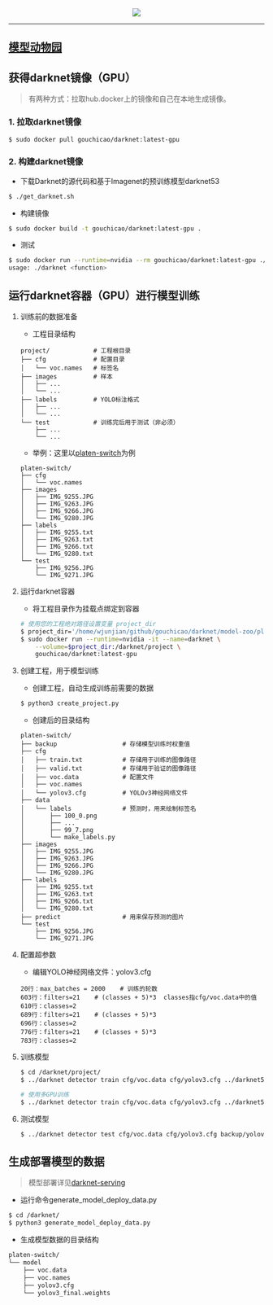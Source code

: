 <div align="center">
  <img src="http://pjreddie.com/media/files/darknet-black-small.png">
</div>

-----------------

## [模型动物园](model-zoo)

## 获得darknet镜像（GPU）
> 有两种方式：拉取hub.docker上的镜像和自己在本地生成镜像。

### 1. 拉取darknet镜像
```bash
$ sudo docker pull gouchicao/darknet:latest-gpu
```

### 2. 构建darknet镜像
* 下载Darknet的源代码和基于Imagenet的预训练模型darknet53
```bash
$ ./get_darknet.sh
```

* 构建镜像
```bash
$ sudo docker build -t gouchicao/darknet:latest-gpu .
```

* 测试
```bash
$ sudo docker run --runtime=nvidia --rm gouchicao/darknet:latest-gpu ./darknet
usage: ./darknet <function>
```

## 运行darknet容器（GPU）进行模型训练
1. 训练前的数据准备
    * 工程目录结构
    ```
    project/            # 工程根目录
    ├── cfg             # 配置目录
    │   └── voc.names   # 标签名
    ├── images          # 样本
    │   ├── ...
    │   └── ...
    ├── labels          # YOLO标注格式
    │   ├── ...
    │   └── ...
    └── test            # 训练完后用于测试（非必须）
        ├── ...
        └── ...
    ```

    * 举例：这里以[platen-switch](model-zoo/platen-switch)为例
    ```
    platen-switch/
    ├── cfg
    │   └── voc.names
    ├── images
    │   ├── IMG_9255.JPG
    │   ├── IMG_9263.JPG
    │   ├── IMG_9266.JPG
    │   └── IMG_9280.JPG
    ├── labels
    │   ├── IMG_9255.txt
    │   ├── IMG_9263.txt
    │   ├── IMG_9266.txt
    │   └── IMG_9280.txt
    └── test
        ├── IMG_9256.JPG
        └── IMG_9271.JPG
    ```

2. 运行darknet容器
    * 将工程目录作为挂载点绑定到容器
    ```bash
    # 使用您的工程绝对路径设置变量 project_dir
    $ project_dir='/home/wjunjian/github/gouchicao/darknet/model-zoo/platen-switch'
    $ sudo docker run --runtime=nvidia -it --name=darknet \
        --volume=$project_dir:/darknet/project \
        gouchicao/darknet:latest-gpu
    ```

3. 创建工程，用于模型训练
    * 创建工程，自动生成训练前需要的数据
    ```bash
    $ python3 create_project.py
    ```

    * 创建后的目录结构
    ```
    platen-switch/
    ├── backup                  # 存储模型训练时权重值
    ├── cfg
    │   ├── train.txt           # 存储用于训练的图像路径
    │   ├── valid.txt           # 存储用于验证的图像路径
    │   ├── voc.data            # 配置文件
    │   ├── voc.names
    │   └── yolov3.cfg          # YOLOv3神经网络文件
    ├── data
    │   └── labels              # 预测时，用来绘制标签名
    │       ├── 100_0.png
    │       ├── ...
    │       ├── 99_7.png
    │       └── make_labels.py
    ├── images
    │   ├── IMG_9255.JPG
    │   ├── IMG_9263.JPG
    │   ├── IMG_9266.JPG
    │   └── IMG_9280.JPG
    ├── labels
    │   ├── IMG_9255.txt
    │   ├── IMG_9263.txt
    │   ├── IMG_9266.txt
    │   └── IMG_9280.txt
    ├── predict                 # 用来保存预测的图片
    └── test
        ├── IMG_9256.JPG
        └── IMG_9271.JPG
    ```

4. 配置超参数
    * 编辑YOLO神经网络文件：yolov3.cfg
    ```
    20行：max_batches = 2000    # 训练的轮数
    603行：filters=21    # (classes + 5)*3  classes指cfg/voc.data中的值
    610行：classes=2
    689行：filters=21    # (classes + 5)*3
    696行：classes=2
    776行：filters=21    # (classes + 5)*3
    783行：classes=2
    ```

5. 训练模型
    ```bash
    $ cd /darknet/project/
    $ ../darknet detector train cfg/voc.data cfg/yolov3.cfg ../darknet53.conv.74

    # 使用多GPU训练
    $ ../darknet detector train cfg/voc.data cfg/yolov3.cfg ../darknet53.conv.74 -gpus 0,1,2,3
    ```

6. 测试模型
    ```bash
    $ ../darknet detector test cfg/voc.data cfg/yolov3.cfg backup/yolov3_final.weights test.jpg
    ```

## 生成部署模型的数据
> 模型部署详见[darknet-serving](https://github.com/gouchicao/darknet-serving)

* 运行命令generate_model_deploy_data.py
```bash
$ cd /darknet/
$ python3 generate_model_deploy_data.py
```

* 生成模型数据的目录结构
```bash
platen-switch/
└── model
    ├── voc.data
    ├── voc.names
    ├── yolov3.cfg
    └── yolov3_final.weights
```

